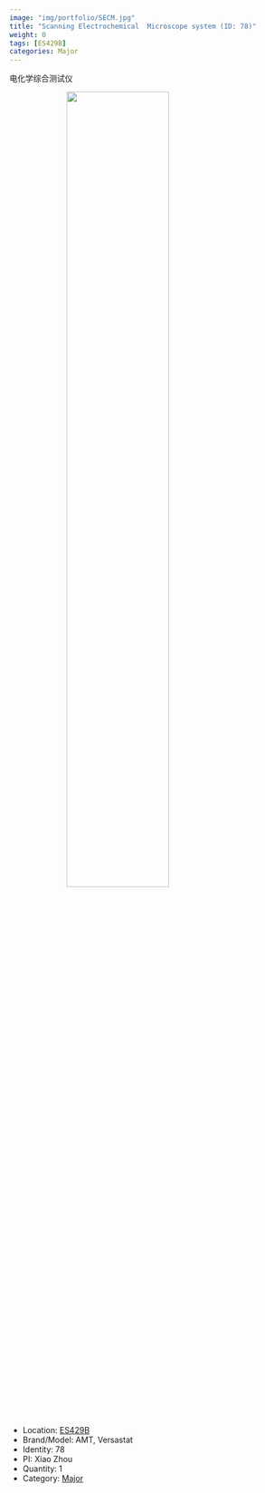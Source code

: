 ```yaml
---
image: "img/portfolio/SECM.jpg"
title: "Scanning Electrochemical  Microscope system (ID: 78)"
weight: 0
tags: [ES429B]
categories: Major
---
```


电化学综合测试仪

<!--more-->

<img src="../../img/portfolio/SECM.jpg" width="60%" style="display: block; margin: auto;">

- Location: [ES429B](../../tags/es429b)
- Brand/Model: AMT, Versastat
- Identity: 78
- PI: Xiao Zhou
- Quantity: 1
- Category: [Major](../../categories/major)







